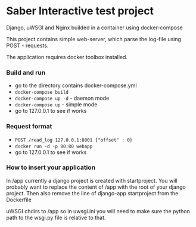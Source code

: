# Saber Interactive test project 

Django, uWSGI and Nginx builded in a container using docker-compose

This project contains simple web-server, which parse the log-file using POST - requests. 

The application requires docker toolbox installed.

### Build and run
* go to the directory contains docker-compose.yml
* `docker-compose build`
* `docker-compose up -d` - daemon mode
* `docker-compose up`    - simple mode
* go to 127.0.0.1 to see if works

### Request format
* `POST /read_log 127.0.0.1:8001 {"offset" : 0}`
* `docker run -d -p 80:80 webapp`
* go to 127.0.0.1 to see if works

### How to insert your application

In /app currently a django project is created with startproject. You will
probably want to replace the content of /app with the root of your django
project. Then also remove the line of django-app startproject from the 
Dockerfile

uWSGI chdirs to /app so in uwsgi.ini you will need to make sure the python path
to the wsgi.py file is relative to that.
